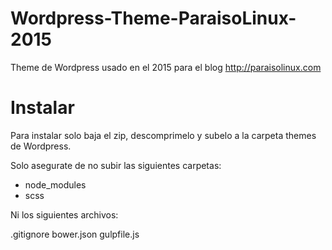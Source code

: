 Wordpress-Theme-ParaisoLinux-2015
=================================

Theme de Wordpress usado en el 2015 para el blog http://paraisolinux.com

Instalar
=================================

Para instalar solo baja el zip, descomprimelo y subelo a la carpeta themes de Wordpress.

Solo asegurate de no subir las siguientes carpetas:

- node_modules
- scss

Ni los siguientes archivos:

.gitignore
bower.json
gulpfile.js